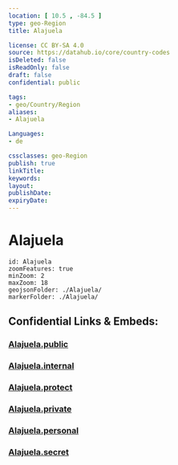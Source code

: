 ```yaml
---
location: [ 10.5 , -84.5 ] 
type: geo-Region
title: Alajuela

license: CC BY-SA 4.0
source: https://datahub.io/core/country-codes
isDeleted: false
isReadOnly: false
draft: false
confidential: public

tags:
- geo/Country/Region
aliases:
- Alajuela

Languages:
- de

cssclasses: geo-Region
publish: true
linkTitle: 
keywords: 
layout: 
publishDate: 
expiryDate: 
---
```


# Alajuela

```leaflet
id: Alajuela
zoomFeatures: true 
minZoom: 2 
maxZoom: 18
geojsonFolder: ./Alajuela/
markerFolder: ./Alajuela/
```


## Confidential Links & Embeds: 

### [Alajuela.public](/_public/\Earth\Continent\America~Central\Costa_Rica\provinces~Costa_RicaAlajuela.public.md) 

### [Alajuela.internal](/_internal/\Earth\Continent\America~Central\Costa_Rica\provinces~Costa_RicaAlajuela.internal.md) 

### [Alajuela.protect](/_protect/\Earth\Continent\America~Central\Costa_Rica\provinces~Costa_RicaAlajuela.protect.md) 

### [Alajuela.private](/_private/\Earth\Continent\America~Central\Costa_Rica\provinces~Costa_RicaAlajuela.private.md) 

### [Alajuela.personal](/_personal/\Earth\Continent\America~Central\Costa_Rica\provinces~Costa_RicaAlajuela.personal.md) 

### [Alajuela.secret](/_secret/\Earth\Continent\America~Central\Costa_Rica\provinces~Costa_RicaAlajuela.secret.md)

